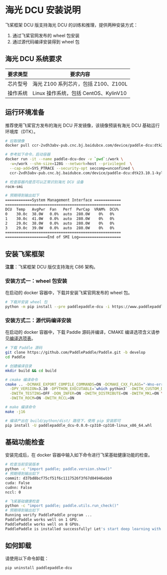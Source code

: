 # 海光 DCU 安装说明

飞桨框架 DCU 版支持海光 DCU 的训练和推理，提供两种安装方式：

1. 通过飞桨官网发布的 wheel 包安装
2. 通过源代码编译安装得到 wheel 包

## 海光 DCU 系统要求

| 要求类型 |   要求内容   |
| --------- | -------- |
| 芯片型号 | 海光 Z100 系列芯片，包括 Z100、Z100L |
| 操作系统 | Linux 操作系统，包括 CentOS、KylinV10 |

## 运行环境准备

推荐使用飞桨官方发布的海光 DCU 开发镜像，该镜像预装有海光 DCU 基础运行环境库（DTK）。

```bash
# 拉取镜像
docker pull ccr-2vdh3abv-pub.cnc.bj.baidubce.com/device/paddle-dcu:dtk23.10.1-kylinv10-gcc73-py310

# 参考如下命令，启动容器
docker run -it --name paddle-dcu-dev -v `pwd`:/work \
  -w=/work --shm-size=128G --network=host --privileged  \
  --cap-add=SYS_PTRACE --security-opt seccomp=unconfined \
  ccr-2vdh3abv-pub.cnc.bj.baidubce.com/device/paddle-dcu:dtk23.10.1-kylinv10-gcc73-py310 /bin/bash

# 检查容器内是否可以正常识别海光 DCU 设备
rocm-smi

# 预期得到输出如下
============System Management Interface ============
====================================================
DCU  Temp   AvgPwr  Fan   Perf  PwrCap  VRAM%  DCU%
0    30.0c  38.0W   0.0%  auto  280.0W    0%   0%
1    30.0c  41.0W   0.0%  auto  280.0W    0%   0%
2    29.0c  38.0W   0.0%  auto  280.0W    0%   0%
3    29.0c  39.0W   0.0%  auto  280.0W    0%   0%
====================================================
===================End of SMI Log===================
```

## 安装飞桨框架

**注意**：飞桨框架 DCU 版仅支持海光 C86 架构。

### 安装方式一：wheel 包安装

在启动的 docker 容器中，下载并安装飞桨官网发布的 wheel 包。

```bash
# 下载并安装 wheel 包
python -m pip install --pre paddlepaddle-dcu -i https://www.paddlepaddle.org.cn/packages/nightly/dcu/
```

### 安装方式二：源代码编译安装

在启动的 docker 容器中，下载 Paddle 源码并编译，CMAKE 编译选项含义请参见[编译选项表](https://www.paddlepaddle.org.cn/documentation/docs/zh/develop/install/Tables.html#Compile)。

```bash
# 下载 Paddle 源码
git clone https://github.com/PaddlePaddle/Paddle.git -b develop
cd Paddle

# 创建编译目录
mkdir build && cd build

# cmake 编译命令
cmake .. -DCMAKE_EXPORT_COMPILE_COMMANDS=ON -DCMAKE_CXX_FLAGS="-Wno-error -w" \
  -DPY_VERSION=3.10 -DPYTHON_EXECUTABLE=`which python3` -DWITH_CUSTOM_DEVICE=OFF \
  -DWITH_TESTING=OFF -DON_INFER=ON -DWITH_DISTRIBUTE=ON -DWITH_MKL=ON \
  -DWITH_ROCM=ON -DWITH_RCCL=ON

# make 编译命令
make -j16

# 编译产出在 build/python/dist/ 路径下，使用 pip 安装即可
pip install -U paddlepaddle_dcu-0.0.0-cp310-cp310-linux_x86_64.whl
```

## 基础功能检查

安装完成后，在 docker 容器中输入如下命令进行飞桨基础健康功能的检查。

```bash
# 检查当前安装版本
python -c "import paddle; paddle.version.show()"
# 预期得到输出如下
commit: d37bd8bcf75cf51f6c1117526f3f67d04946ebb9
cuda: False
cudnn: False
nccl: 0

# 飞桨基础健康检查
python -c "import paddle; paddle.utils.run_check()"
# 预期得到输出如下
Running verify PaddlePaddle program ...
PaddlePaddle works well on 1 GPU.
PaddlePaddle works well on 8 GPUs.
PaddlePaddle is installed successfully! Let's start deep learning with PaddlePaddle now.
```

## 如何卸载

请使用以下命令卸载：

```bash
pip uninstall paddlepaddle-dcu
```

